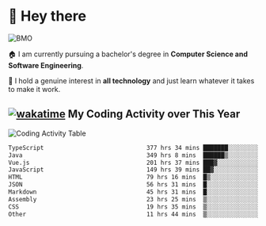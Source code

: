 # 🤖 Hey there

![BMO](https://media.giphy.com/media/AMqCTHuCMFpM4/giphy.gif)

🏠 I am currently pursuing a bachelor's degree in **Computer Science and Software Engineering**.

🎲 I hold a genuine interest in **all technology** and just learn whatever it takes to make it work. 

## [![wakatime](https://wakatime.com/badge/user/9e458da8-a03c-4213-8e4b-1218d92d8f20.svg?style=flat-square)](https://wakatime.com/@9e458da8-a03c-4213-8e4b-1218d92d8f20) My Coding Activity over This Year

![Coding Activity Table](https://wakatime.com/share/@9e458da8-a03c-4213-8e4b-1218d92d8f20/fb6cf146-3e76-4c0e-b99c-52117daccc34.svg)

<!--START_SECTION:waka-->

```txt
TypeScript                             377 hrs 34 mins ███████░░░░░░░░░░░░░░░░░░   27.71 %
Java                                   349 hrs 8 mins  ██████▒░░░░░░░░░░░░░░░░░░   25.62 %
Vue.js                                 201 hrs 37 mins ███▓░░░░░░░░░░░░░░░░░░░░░   14.80 %
JavaScript                             149 hrs 39 mins ██▓░░░░░░░░░░░░░░░░░░░░░░   10.98 %
HTML                                   79 hrs 16 mins  █▒░░░░░░░░░░░░░░░░░░░░░░░   05.82 %
JSON                                   56 hrs 31 mins  █░░░░░░░░░░░░░░░░░░░░░░░░   04.15 %
Markdown                               45 hrs 31 mins  █░░░░░░░░░░░░░░░░░░░░░░░░   03.34 %
Assembly                               23 hrs 25 mins  ▒░░░░░░░░░░░░░░░░░░░░░░░░   01.72 %
CSS                                    19 hrs 35 mins  ▒░░░░░░░░░░░░░░░░░░░░░░░░   01.44 %
Other                                  11 hrs 44 mins  ▒░░░░░░░░░░░░░░░░░░░░░░░░   00.86 %
```

<!--END_SECTION:waka-->